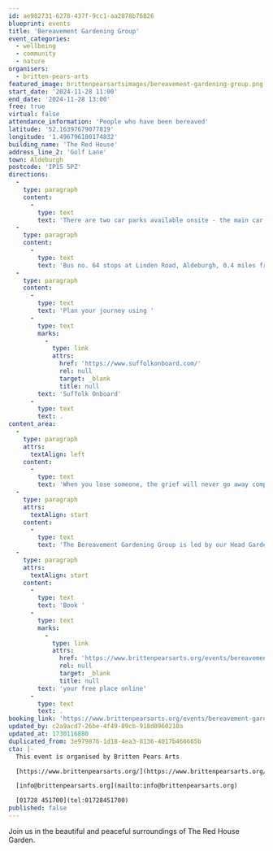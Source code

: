 ```yaml
---
id: ae982731-6278-437f-9cc1-aa2878b76826
blueprint: events
title: 'Bereavement Gardening Group'
event_categories:
  - wellbeing
  - community
  - nature
organisers:
  - britten-pears-arts
featured_image: brittenpearsartsimages/bereavement-gardening-group.png
start_date: '2024-11-28 11:00'
end_date: '2024-11-28 13:00'
free: true
virtual: false
attendance_information: 'People who have been bereaved'
latitude: '52.16397679077819'
longitude: '1.496796100174832'
building_name: 'The Red House'
address_line_2: 'Golf Lane'
town: Aldeburgh
postcode: 'IP15 5PZ'
directions:
  -
    type: paragraph
    content:
      -
        type: text
        text: 'There are two car parks available onsite - the main car park is via the main circular drive and the overflow car park is the next turning on the left. There is a disabled space in car park 2.'
  -
    type: paragraph
    content:
      -
        type: text
        text: 'Bus no. 64 stops at Linden Road, Aldeburgh, 0.4 miles from The Red House, running hourly to and from Saxmundham, Wickham Market, Woodbridge and Ipswich. '
  -
    type: paragraph
    content:
      -
        type: text
        text: 'Plan your journey using '
      -
        type: text
        marks:
          -
            type: link
            attrs:
              href: 'https://www.suffolkonboard.com/'
              rel: null
              target: _blank
              title: null
        text: 'Suffolk Onboard'
      -
        type: text
        text: .
content_area:
  -
    type: paragraph
    attrs:
      textAlign: left
    content:
      -
        type: text
        text: 'When you lose someone, the grief will never go away completely — but there are healthy ways to cope. Some people find that gardening as they grieve, can gently relieve some of the emotional and physical symptoms after the loss of a loved one. Gardening has many therapeutic benefits; it’s a sensory process of creating and healing, packed with colour, texture and fragrance, rain or shine. Gardens are both active to work and restful to sit in, helping us to relax and let go, taking a break away from our worries to breathe in nature.'
  -
    type: paragraph
    attrs:
      textAlign: start
    content:
      -
        type: text
        text: 'The Bereavement Gardening Group is led by our Head Gardener at The Red House and aims to support individuals by restoring peaceful connections with the rhythms and patterns of the lifecycle, it is an opportunity to connect with others who have been bereaved and get involved in garden maintenance work.'
  -
    type: paragraph
    attrs:
      textAlign: start
    content:
      -
        type: text
        text: 'Book '
      -
        type: text
        marks:
          -
            type: link
            attrs:
              href: 'https://www.brittenpearsarts.org/events/bereavement-gardening-group-at-the-red-house'
              rel: null
              target: _blank
              title: null
        text: 'your free place online'
      -
        type: text
        text: .
booking_link: 'https://www.brittenpearsarts.org/events/bereavement-gardening-group-at-the-red-house'
updated_by: c2a9acd7-26be-4f49-89cb-918d0960210a
updated_at: 1730116880
duplicated_from: 3e979876-1d18-4ea3-8136-4017b466665b
cta: |-
  This event is organised by Britten Pears Arts

  [https://www.brittenpearsarts.org/](https://www.brittenpearsarts.org/)

  [info@brittenpearsarts.org](mailto:info@brittenpearsarts.org)

  [01728 451700](tel:01728451700)
published: false
---
```

Join us in the beautiful and peaceful surroundings of The Red House Garden.